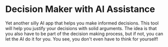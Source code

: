 # Decision Maker with AI Assistance

Yet another silly AI app that helps you make informed decisions. This tool will help you justify your decisions with solid arguments. The idea is that you also have to be part of the decision making process, but if not, you can let the AI do it for you. You see, you don't even have to think for yourself!